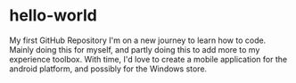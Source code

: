 # hello-world
My first GitHub Repository
I'm on a new journey to learn how to code.  Mainly doing this for myself, and partly doing this to add more to my experience toolbox.  With time, I'd love to create a mobile application for the android platform, and possibly for the Windows store.  
